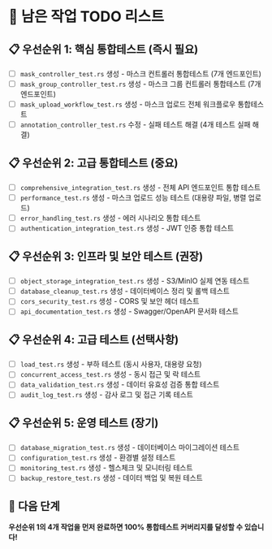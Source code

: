 # 🎯 남은 작업 TODO 리스트

## 📋 우선순위 1: 핵심 통합테스트 (즉시 필요)

- [ ] `mask_controller_test.rs` 생성 - 마스크 컨트롤러 통합테스트 (7개 엔드포인트)
- [ ] `mask_group_controller_test.rs` 생성 - 마스크 그룹 컨트롤러 통합테스트 (7개 엔드포인트)
- [ ] `mask_upload_workflow_test.rs` 생성 - 마스크 업로드 전체 워크플로우 통합테스트
- [ ] `annotation_controller_test.rs` 수정 - 실패 테스트 해결 (4개 테스트 실패 해결)

## 📋 우선순위 2: 고급 통합테스트 (중요)

- [ ] `comprehensive_integration_test.rs` 생성 - 전체 API 엔드포인트 통합 테스트
- [ ] `performance_test.rs` 생성 - 마스크 업로드 성능 테스트 (대용량 파일, 병렬 업로드)
- [ ] `error_handling_test.rs` 생성 - 에러 시나리오 통합 테스트
- [ ] `authentication_integration_test.rs` 생성 - JWT 인증 통합 테스트

## 📋 우선순위 3: 인프라 및 보안 테스트 (권장)

- [ ] `object_storage_integration_test.rs` 생성 - S3/MinIO 실제 연동 테스트
- [ ] `database_cleanup_test.rs` 생성 - 데이터베이스 정리 및 롤백 테스트
- [ ] `cors_security_test.rs` 생성 - CORS 및 보안 헤더 테스트
- [ ] `api_documentation_test.rs` 생성 - Swagger/OpenAPI 문서화 테스트

## 📋 우선순위 4: 고급 테스트 (선택사항)

- [ ] `load_test.rs` 생성 - 부하 테스트 (동시 사용자, 대용량 요청)
- [ ] `concurrent_access_test.rs` 생성 - 동시 접근 및 락 테스트
- [ ] `data_validation_test.rs` 생성 - 데이터 유효성 검증 통합 테스트
- [ ] `audit_log_test.rs` 생성 - 감사 로그 및 접근 기록 테스트

## 📋 우선순위 5: 운영 테스트 (장기)

- [ ] `database_migration_test.rs` 생성 - 데이터베이스 마이그레이션 테스트
- [ ] `configuration_test.rs` 생성 - 환경별 설정 테스트
- [ ] `monitoring_test.rs` 생성 - 헬스체크 및 모니터링 테스트
- [ ] `backup_restore_test.rs` 생성 - 데이터 백업 및 복원 테스트

## 🚀 다음 단계

**우선순위 1의 4개 작업을 먼저 완료하면 100% 통합테스트 커버리지를 달성할 수 있습니다!**

